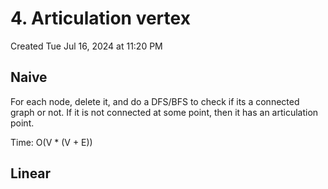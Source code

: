 # 4. Articulation vertex
Created Tue Jul 16, 2024 at 11:20 PM


## Naive
For each node, delete it, and do a DFS/BFS to check if its a connected graph or not. If it is not connected at some point, then it has an articulation point.

Time: O(V \* (V + E))

## Linear
